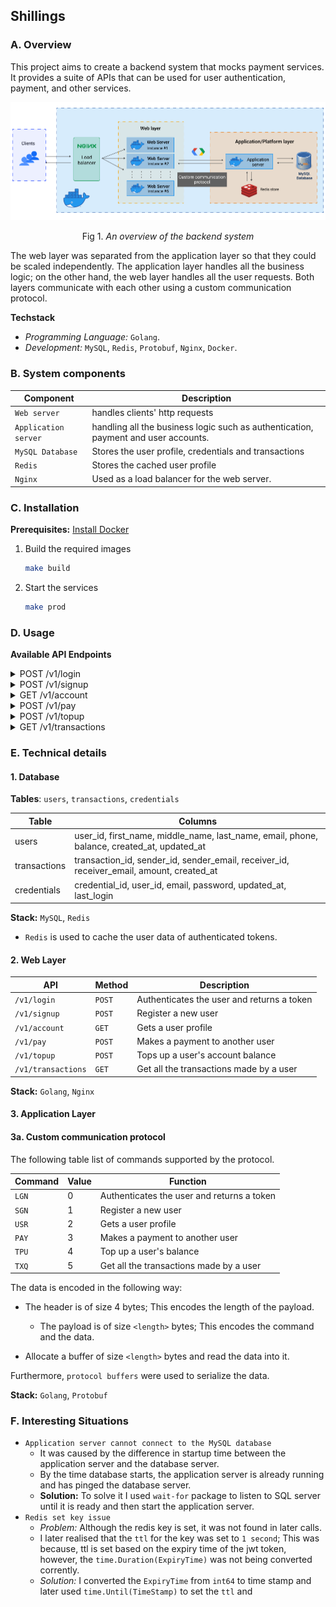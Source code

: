 <h2>
    <b>Shillings</b>
</h2>

### **A. Overview**

This project aims to create a backend system that mocks payment services. It provides a suite of APIs that can be used for user authentication, payment, and other services.

<p align="center">
    <img src="assets/overview.png" />
    <p align="center">Fig 1. <i>An overview of the backend system</i></p>
</p>

The web layer was separated from the application layer so that they could be scaled independently. The application layer handles all the business logic; on the other hand, the web layer handles all the user requests. Both layers communicate with each other using a custom communication protocol.

**Techstack**

-   _Programming Language:_ `Golang`.
-   _Development:_ `MySQL`, `Redis`, `Protobuf`, `Nginx`, `Docker`.

### **B. System components**

| Component            | Description                                                                        |
| -------------------- | ---------------------------------------------------------------------------------- |
| `Web server`         | handles clients' http requests                                                     |
| `Application server` | handling all the business logic such as authentication, payment and user accounts. |
| `MySQL Database`     | Stores the user profile, credentials and transactions                              |
| `Redis`              | Stores the cached user profile                                                     |
| `Nginx`              | Used as a load balancer for the web server.                                        |

### **C. Installation**

**Prerequisites:** [Install Docker](https://docs.docker.com/get-docker/)

1. Build the required images

    ```bash
    make build
    ```

2. Start the services
    ```bash
    make prod
    ```

### **D. Usage**

**Available API Endpoints**

<details>
<summary>POST /v1/login</summary>

Request body:

```json
{
    "email": " <email>",
    "password": " <password>"
}
```

Response:

The `JWT token` is stored as a cookie in the response.

```json
{
    "status": {
        "code": " <code>",
        "message": " <message>"
    }
}
```

</details>

<details>
<summary>POST /v1/signup</summary>

Request body:

```json
{
    "first_name": " <first_name>",
    "middle_name": " <middle_name>",
    "last_name": " <last_name>",
    "email": " <email>",
    "phone": " <phone>",
    "password": " <password>"
}
```

Response:

```json
{
    "status": {
        "code": " <code>",
        "message": " <message>"
    }
}
```

</details>

<details>
<summary>GET /v1/account</summary>

Response:

```json
{
    "user": {
        "user_id": " <user_id>",
        "first_name": " <first_name>",
        "middle_name": " <middle_name>",
        "last_name": " <last_name>",
        "email": " <email>",
        "phone": " <phone>",
        "balance": " <balance>",
        "created_at": " <created_at>",
        "updated_at": " <updated_at>"
    },
    "status": {
        "code": " <code>",
        "message": " <message>"
    }
}
```

</details>

<details>
<summary>POST /v1/pay</summary>

Request body:

```json
{
    "receiver_email": "<receiver_email>",
    "amount": " <amount>"
}
```

Response:

```json
{
    "transaction_id": "<transaction_id>",
    "status": {
        "code": " <code>",
        "message": " <message>"
    }
}
```

</details>

<details>
<summary>POST /v1/topup</summary>

Request body:

```json
{
    "amount": " <amount>"
}
```

Response:

```json
{
    "status": {
        "code": " <code>",
        "message": " <message>"
    }
}
```

</details>

<details>
<summary>GET /v1/transactions</summary>

Response:

```json
{
    "transactions": [
        {
            "transaction_id": " <transaction_id>",
            "sender_email": " <sender_email>",
            "receiver_email": " <receiver_email>",
            "amount": " <amount>",
            "created_at": " <created_at>"
        }
    ],
    "status": {
        "code": " <code>",
        "message": " <message>"
    }
}
```

</details>

### **E. Technical details**

#### **1. Database**

**Tables**: `users`, `transactions`, `credentials`

| Table        | Columns                                                                                    |
| ------------ | ------------------------------------------------------------------------------------------ |
| users        | user_id, first_name, middle_name, last_name, email, phone, balance, created_at, updated_at |
| transactions | transaction_id, sender_id, sender_email, receiver_id, receiver_email, amount, created_at   |
| credentials  | credential_id, user_id, email, password, updated_at, last_login                            |

**Stack:** `MySQL`, `Redis`

-   `Redis` is used to cache the user data of authenticated tokens.

#### **2. Web Layer**

| API                | Method | Description                                |
| ------------------ | ------ | ------------------------------------------ |
| `/v1/login`        | `POST` | Authenticates the user and returns a token |
| `/v1/signup`       | `POST` | Register a new user                        |
| `/v1/account`      | `GET`  | Gets a user profile                        |
| `/v1/pay`          | `POST` | Makes a payment to another user            |
| `/v1/topup`        | `POST` | Tops up a user's account balance           |
| `/v1/transactions` | `GET`  | Get all the transactions made by a user    |

**Stack:** `Golang`, `Nginx`

#### **3. Application Layer**

#### **3a. Custom communication protocol**

The following table list of commands supported by the protocol.

| Command | Value | Function                                   |
| ------- | ----- | ------------------------------------------ |
| `LGN`   | 0     | Authenticates the user and returns a token |
| `SGN`   | 1     | Register a new user                        |
| `USR`   | 2     | Gets a user profile                        |
| `PAY`   | 3     | Makes a payment to another user            |
| `TPU`   | 4     | Top up a user's balance                    |
| `TXQ`   | 5     | Get all the transactions made by a user    |

The data is encoded in the following way:

-   The header is of size 4 bytes; This encodes the length of the payload.

    -   The payload is of size `<length>` bytes; This encodes the command and the data.

-   Allocate a buffer of size `<length>` bytes and read the data into it.

Furthermore, `protocol buffers` were used to serialize the data.

**Stack:** `Golang`, `Protobuf`

### **F. Interesting Situations**

-   `Application server cannot connect to the MySQL database`
    -   It was caused by the difference in startup time between the application server and the database server.
    -   By the time database starts, the application server is already running and has pinged the database server.
    -   **Solution:** To solve it I used `wait-for` package to listen to SQL server until it is ready and then start the application server.
-   `Redis set key issue`
    -   _Problem:_ Although the redis key is set, it was not found in later calls.
    -   I later realised that the `ttl` for the key was set to `1 second`; This was because, ttl is set based on the expiry time of the jwt token, however, the `time.Duration(ExpiryTime)` was not being converted corrently.
    -   _Solution:_ I converted the `ExpiryTime` from `int64` to time stamp and later used `time.Until(TimeStamp)` to set the `ttl` and
